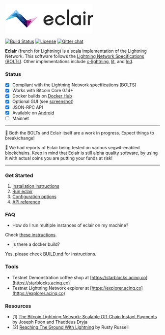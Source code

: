 ![Eclair Logo](.readme/logo.png)

[![Build Status](https://travis-ci.org/ACINQ/eclair.svg?branch=master)](https://travis-ci.org/ACINQ/eclair)
[![License](https://img.shields.io/badge/license-Apache%202.0-blue.svg)](LICENSE)
[![Gitter chat](https://img.shields.io/badge/chat-on%20gitter-rose.svg)](https://gitter.im/ACINQ/eclair)

**Eclair** (french for Lightning) is a scala implementation of the Lightning Network. This software follows the [Lightning Network Specifications (BOLTs)](https://github.com/lightningnetwork/lightning-rfc). Other implementations include [c-lightning](https://github.com/ElementsProject/lightning), [lit](https://github.com/mit-dci/lit), and [lnd](https://github.com/LightningNetwork/lnd).

### Status

- [X] Compliant with the Lightning Network specifications (BOLTS)
- [X] Works with Bitcoin Core 0.14+
- [X] Docker builds on [Docker Hub](https://hub.docker.com/r/acinq/eclair/builds/)
- [X] Optional GUI (see [screenshot](https://raw.githubusercontent.com/ACINQ/eclair/clean-readme/.readme/screen-1.png))
- [X] JSON-RPC API
- [X] Available on [Android](https://play.google.com/store/apps/details?id=fr.acinq.eclair.wallet)
- [ ] Mainnet
 
 ---
 
 :construction: Both the BOLTs and Eclair itself are a work in progress. Expect things to break/change!
  
 :rotating_light: We had reports of Eclair being tested on various segwit-enabled blockchains. Keep in mind that Eclair is still alpha quality software, by using it with actual coins you are putting your funds at risk!

---

### Get Started

1. [Installation instructions](https://github.com/ACINQ/eclair/wiki/Install)
2. [Run eclair](https://github.com/ACINQ/eclair/wiki/Run)
3. [Configuration options](https://github.com/ACINQ/eclair/wiki/Configure)
4. [API reference](https://github.com/ACINQ/eclair/wiki/API)

### FAQ

* How do I run multiple instances of eclair on my machine?

Check [these instructions](https://github.com/ACINQ/eclair/wiki/Run#run-several-instances-of-eclair-on-the-same-host).

* Is there a docker build?

Yes, please check [BUILD.md](https://github.com/ACINQ/eclair/blob/master/BUILD.md#docker) for instructions.

### Tools

* Testnet Demonstration coffee shop at [https://starblocks.acinq.co](https://starblocks.acinq.co)
* Testnet Lightning Network explorer at [https://explorer.acinq.co](https://explorer.acinq.co)

### Resources

- [1] [The Bitcoin Lightning Network: Scalable Off-Chain Instant Payments](https://lightning.network/lightning-network-paper.pdf) by Joseph Poon and Thaddeus Dryja
- [2] [Reaching The Ground With Lightning](https://github.com/ElementsProject/lightning/raw/master/doc/deployable-lightning.pdf) by Rusty Russell
